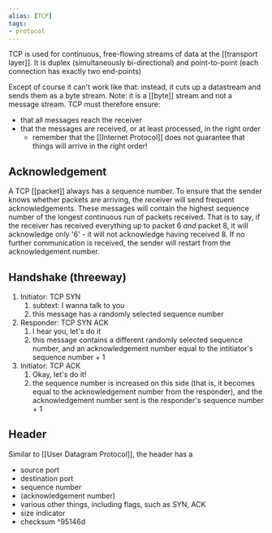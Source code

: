 ```yaml
---
alias: [TCP]
tags:
- protocol
---
```

TCP is used for continuous, free-flowing streams of data at the [[transport layer]]. It is duplex (simultaneously bi-directional) and point-to-point (each connection has exactly two end-points)

Except of course it can't work like that: instead, it cuts up a datastream and sends them as a byte stream. Note: it is a [[byte]] stream and not a message stream. TCP must therefore ensure:
- that all messages reach the receiver
- that the messages are received, or at least processed, in the right order
	- remember that the [[Internet Protocol]] does not guarantee that things will arrive in the right order!


## Acknowledgement
A TCP [[packet]] always has a sequence number. To ensure that the sender knows whether packets are arriving, the receiver will send frequent acknowledgements. These messages will contain the highest sequence number of the longest continuous run of packets received. That is to say, if the receiver has received everything up to packet 6 _and_ packet 8, it will acknowledge only '6' - it will not acknowledge having received 8. If no further communication is received, the sender will restart from the acknowledgement number.

## Handshake (threeway)
1. Initiator: TCP SYN
	1. subtext: I wanna talk to you
	2. this message has a randomly selected sequence number
2. Responder: TCP SYN ACK
	1. I hear you, let's do it
	2. this message contains a different randomly selected sequence number, and an acknowledgement number equal to the intitiator's sequence number + 1
2. Initiator: TCP ACK
	1. Okay, let's do it!
	2. the sequence number is increased on this side (that is, it becomes equal to the acknowledgement number from the responder), and the acknowledgement number sent is the responder's sequence number + 1

## Header
Similar to [[User Datagram Protocol]], the header has a
- source port
- destination port
- sequence number
- (acknowledgement number)
- various other things, including flags, such as SYN, ACK
- size indicator
- checksum ^95146d
